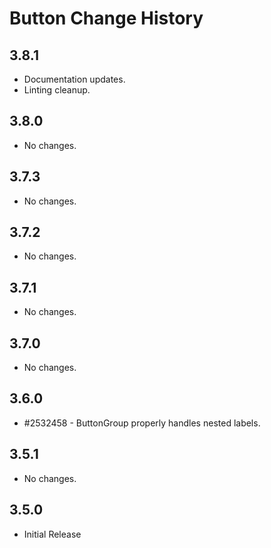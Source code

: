 Button Change History
====================

3.8.1
-----

* Documentation updates.
* Linting cleanup.

3.8.0
-----

* No changes.

3.7.3
-----

* No changes.

3.7.2
-----

* No changes.

3.7.1
-----

* No changes.

3.7.0
-----

* No changes.

3.6.0
-----
  * #2532458 - ButtonGroup properly handles nested labels.

3.5.1
-----

  * No changes.

3.5.0
-----

  * Initial Release
